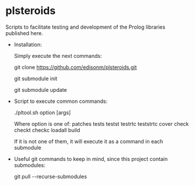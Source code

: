 # plsteroids
Scripts to facilitate testing and development of the Prolog libraries published here.

* Installation:
  
  Simply execute the next commands:

  git clone https://github.com/edisonm/plsteroids.git

  git submodule init

  git submodule update

* Script to execute common commands:

  ./pltool.sh option [args]

  Where option is one of:
    patches tests testst testrtc teststrtc cover check checkt checkc loadall build

  If it is not one of them, it will execute it as a command in each submodule

* Useful git commands to keep in mind, since this project contain submodules:

  git pull --recurse-submodules
